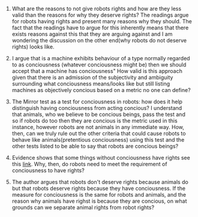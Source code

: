 1. What are the reasons to not give robots rights and how are they less valid than the reasons for why they deserve rights? The readings argue for robots having rights and present many reasons why they should. The fact that the readings have to argue for this inherently means that there exists reasons against this that they are  arguing against and I am wondering the discussion on the other end(why robots do not deserve rights) looks like.

2. I argue that is a machine exhibits behaviour of a type normally regarded to as conciousness (whatever conciousness might be) then we should accept that a machine has conciousness" How valid is this approach given that there is an admission of the subjectivity and ambiguity surrounding what conciousness means/looks like but still listing machines as objectively concious based on a metric no one can define?

3. The Mirror test as a test for conciousness in robots: how does it help distinguish having conciousness from acting concious? I understand that animals, who we believe to be concious beings, pass the test and so if robots do too then they are concious is the metric used in this instance, however robots are not animals in any immediate way. How, then, can we truly rule out the other criteria that could cause robots to behave like animals(pretentious conciousness) using this test and the other tests listed to be able to say that robots are concious beings?

4. Evidence shows that some things without conciousness have rights see this [link](https://law.hofstra.edu/pdf/academics/journals/lawreview/lrv_issues_v37n03_cc4_smolensky_final.pdf). Why, then, do robots need to meet the requirement of conciousness to have rights?

5. The author argues that robots don't deserve rights because animals do but that robots deserve rights because they have conciousness. If the measure for conciousness is the same for robots and animals, and the reason why animals have righst is because they are concious, on what grounds can we separate animal rights from robot rights?
